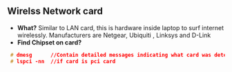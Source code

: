 ## Wirelss Network card 
- **What?** Similar to LAN card, this is hardware inside laptop to surf internet wirelessly. Manufacturers are Netgear, Ubiquiti , Linksys and D-Link
- **Find Chipset on card?**
```c
 # dmesg      //Contain detailed messages indicating what card was detected and the chipset.
 # lspci -nn  //if card is pci card
 
```
